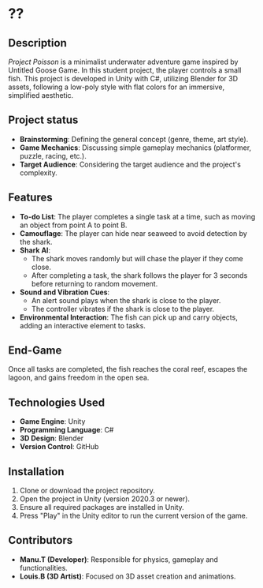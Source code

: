 # ??

## Description
*Project Poisson* is a minimalist underwater adventure game inspired by Untitled Goose Game. In this student project, the player controls a small fish. This project is developed in Unity with C#, utilizing Blender for 3D assets, following a low-poly style with flat colors for an immersive, simplified aesthetic.

## Project status
- **Brainstorming**: Defining the general concept (genre, theme, art style).
- **Game Mechanics**: Discussing simple gameplay mechanics (platformer, puzzle, racing, etc.).
- **Target Audience**: Considering the target audience and the project's complexity.

## Features
- **To-do List**: The player completes a single task at a time, such as moving an object from point A to point B.
- **Camouflage**: The player can hide near seaweed to avoid detection by the shark.
- **Shark AI**:
  - The shark moves randomly but will chase the player if they come close.
  - After completing a task, the shark follows the player for 3 seconds before returning to random movement.
- **Sound and Vibration Cues**:
  - An alert sound plays when the shark is close to the player.
  - The controller vibrates if the shark is close to the player.
- **Environmental Interaction**: The fish can pick up and carry objects, adding an interactive element to tasks.

## End-Game
Once all tasks are completed, the fish reaches the coral reef, escapes the lagoon, and gains freedom in the open sea.

## Technologies Used
- **Game Engine**: Unity
- **Programming Language**: C#
- **3D Design**: Blender
- **Version Control**: GitHub

## Installation
1. Clone or download the project repository.
2. Open the project in Unity (version 2020.3 or newer).
3. Ensure all required packages are installed in Unity.
4. Press "Play" in the Unity editor to run the current version of the game.

## Contributors
- **Manu.T (Developer)**: Responsible for physics, gameplay and functionalities.
- **Louis.B (3D Artist)**: Focused on 3D asset creation and animations.
